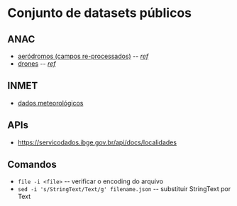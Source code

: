 # Conjunto de datasets públicos

## ANAC
- [aeródromos (campos re-processados)](/brasil/anac/aerodromos-all.json) -- *[ref](https://sistemas.anac.gov.br/dadosabertos/)*
- [drones](/brasil/anac/drones.json) -- *[ref](https://sistemas.anac.gov.br/dadosabertos/)*

## INMET
- [dados meteorológicos](/brasil/estacoes/inmet_foz_21_23.json)

## APIs

- https://servicodados.ibge.gov.br/api/docs/localidades

## Comandos
- `file -i <file>` -- verificar o encoding do arquivo
- `sed -i 's/StringText/Text/g' filename.json` -- substituir StringText por Text
